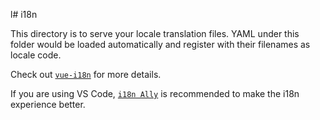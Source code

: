 l# i18n

This directory is to serve your locale translation files. YAML under this folder would be
loaded automatically and register with their filenames as locale code.

Check out [`vue-i18n`](https://github.com/intlify/vue-i18n-next) for more details.

If you are using VS Code, [`i18n Ally`](https://github.com/lokalise/i18n-ally) is recommended
to make the i18n experience better.

